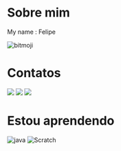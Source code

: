 # Sobre mim
My name : Felipe


![bitmoji](https://user-images.githubusercontent.com/105867091/169319334-2ec73b97-f009-46a5-b988-cf633b7e3863.png)

# Contatos

<a href="https://www.instagram.com/feelip_gb" target="_blank"><img src="https://img.shields.io/badge/-Instagram-%23E4405F?style=for-the-badge&logo=instagram&logoColor=white" target="_blank"></a>
<a href="https://www.youtube.com/channel/UCyW6hCcKJ8ZYFiFl660G-Cw/featured" target="_blank"><img src="https://img.shields.io/badge/YouTube-FF0000?style=for-the-badge&logo=youtube&logoColor=white" target="_blank"></a>
<a href = "mailto:sucurilontra@gmail.com"><img src="https://img.shields.io/badge/Gmail-D14836?style=for-the-badge&logo=gmail&logoColor=white" target="_blank"></a>


# Estou aprendendo
![java](https://img.shields.io/badge/JavaScript-323330?style=for-the-badge&logo=javascript&logoColor=F7DF1E)
![Scratch](https://img.shields.io/badge/Scratch-4D97FF?style=for-the-badge&logo=Scratch&logoColor=white)
